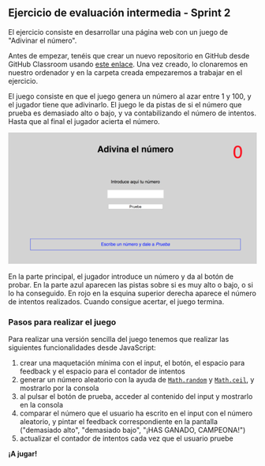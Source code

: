 ## Ejercicio de evaluación intermedia - Sprint 2

El ejercicio consiste en desarrollar una página web con un juego de "Adivinar el número".

Antes de empezar, tenéis que crear un nuevo repositorio en GitHub desde GitHub Classroom usando [este enlace](https://classroom.github.com/a/PCC1ufKO). Una vez creado, lo clonaremos en nuestro ordenador y en la carpeta creada empezaremos a trabajar en el ejercicio.

El juego consiste en que el juego genera un número al azar entre 1 y 100, y el jugador tiene que adivinarlo. El juego le da pistas de si el número que prueba es demasiado alto o bajo, y va contabilizando el número de intentos. Hasta que al final el jugador acierta el número.

![Juego de adivina el número](assets/images/2-intermedia/eval2-game.png
"Imagen del juego de adivina el número")

En la parte principal, el jugador introduce un número y da al botón de probar. En la parte azul aparecen las pistas sobre si es muy alto o bajo, o si lo ha conseguido. En rojo en la esquina superior derecha aparece el número de intentos realizados. Cuando consigue acertar, el juego termina.

### Pasos para realizar el juego

Para realizar una versión sencilla del juego tenemos que realizar las siguientes funcionalidades desde JavaScript:
1. crear una maquetación mínima con el input, el botón, el espacio para feedback y el espacio para el contador de intentos
2. generar un número aleatorio con la ayuda de [`Math.random`](https://developer.mozilla.org/en-US/docs/Web/JavaScript/Reference/Global_Objects/Math/random) y [`Math.ceil`](https://developer.mozilla.org/en-US/docs/Web/JavaScript/Reference/Global_Objects/Math/ceil), y mostrarlo por la consola
3. al pulsar el botón de prueba, acceder al contenido del input y mostrarlo en la consola
4. comparar el número que el usuario ha escrito en el input con el número aleatorio, y pintar el feedback correspondiente en la pantalla ("demasiado alto", "demasiado bajo", "¡HAS GANADO, CAMPEONA!")
4. actualizar el contador de intentos cada vez que el usuario pruebe

**¡A jugar!**
